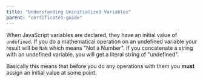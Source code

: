 ```yaml
---
title: "Understanding Uninitialized Variables"
parent: "certificates-guide"
---
```


When JavaScript variables are declared, they have an initial value of `undefined`. If you do a mathematical operation on an undefined variable your result will be `NaN` which means "Not a Number". If you concatenate a string with an undefined variable, you will get a literal string of "undefined".

Basically this means that before you do any operations with them you **must** assign an initial value at some point.
